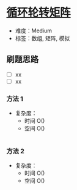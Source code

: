 # [循环轮转矩阵](https://leetcode-cn.com/problems/cyclically-rotating-a-grid/)

- 难度：Medium
- 标签：数组, 矩阵, 模拟

## 刷题思路

- [ ] xx
- [ ] xx

### 方法 1

- 复杂度：
    - 时间 O()
    - 空间 O()

``` js

```

### 方法 2

- 复杂度：
    - 时间 O()
    - 空间 O()

``` js

```
